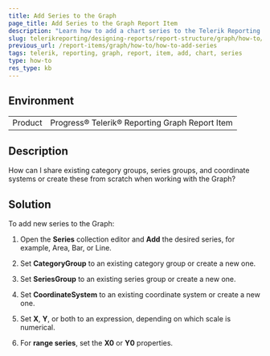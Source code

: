 ```yaml
---
title: Add Series to the Graph
page_title: Add Series to the Graph Report Item
description: "Learn how to add a chart series to the Telerik Reporting Graph report item."
slug: telerikreporting/designing-reports/report-structure/graph/how-to/how-to-add-series
previous_url: /report-items/graph/how-to/how-to-add-series
tags: telerik, reporting, graph, report, item, add, chart, series
type: how-to
res_type: kb
---
```


## Environment

<table>
	<tbody>
		<tr>
			<td>Product</td>
			<td>Progress® Telerik® Reporting Graph Report Item</td>
		</tr>
	</tbody>
</table>


## Description

How can I share existing category groups, series groups, and coordinate systems or create these from scratch when working with the Graph?

## Solution

To add new series to the Graph:

1. Open the __Series__ collection editor and __Add__ the desired series, for example, Area, Bar, or Line. 

1. Set __CategoryGroup__ to an existing category group or create a new one. 

1. Set __SeriesGroup__ to an existing series group or create a new one. 

1. Set __CoordinateSystem__ to an existing coordinate system or create a new one. 

1. Set __X__, __Y__, or both to an expression, depending on which scale is numerical. 

1. For __range series__, set the __X0__ or __Y0__ properties. 

